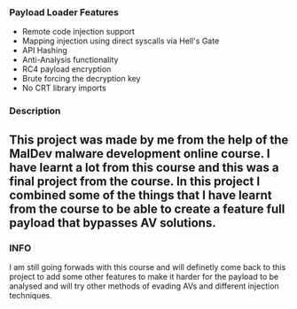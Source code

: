 ### Payload Loader Features

- Remote code injection support
- Mapping injection using direct syscalls via Hell's Gate
- API Hashing
- Anti-Analysis functionality
- RC4 payload encryption
- Brute forcing the decryption key
- No CRT library imports

### Description

This project was made by me from the help of the MalDev malware development online course. I have learnt a lot from this course and this was a final project from the course. In this project I combined some of the things that I have learnt from the course to be able to create a feature full payload that bypasses AV solutions.
---

### INFO

I am still going forwads with this course and will definetly come back to this project to add some other features to make it harder for the payload to be analysed and will try other methods of evading AVs and different injection techniques.
